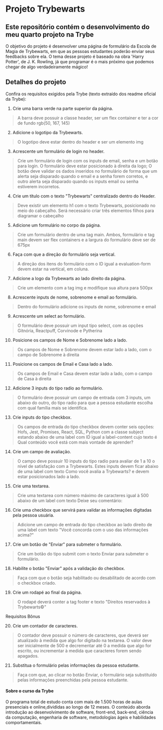# Projeto Trybewarts
## Este repositório contém o desenvolvimento do meu quarto projeto na Trybe

O objetivo do projeto é desenvolver uma página de formulário da Escola de Magia de Trybewarts, em que as pessoas estudantes poderão enviar seus feedbacks sobre ela. O tema desse projeto é baseado na obra 'Harry Potter', de J. K. Rowling, já que programar é o mais próximo que podemos chegar de algo verdadeiramente mágico! 

## Detalhes do projeto

Confira os requisitos exigidos pela Trybe (texto extraído dos readme oficial da Trybe):

1. Crie uma barra verde na parte superior da página.

> A barra deve possuir a classe header, ser um flex container e ter a cor de fundo rgb(50, 167, 145)

2. Adicione o logotipo da Trybewarts.

> O logotipo deve estar dentro do header e ser um elemento img

3. Acrescente um formulário de login no header.

> Crie um formulário de login com os inputs de email, senha e um botão para login. O formulário deve estar posicionado à direita da logo; O botão deve validar os dados inseridos no formulário de forma que um alerta seja disparado quando o email e a senha forem corretos, e outro alerta seja disparado quando os inputs email ou senha estiverem incorretos.

4. Crie um título com o texto "Trybewarts" centralizado dentro do Header.

> Deve existir um elemento h1 com o texto Trybewarts, posicionado no meio do cabeçalho. Será necessário criar três elementos filhos para diagramar o cabeçalho

5. Adicione um formulário no corpo da página.

> Crie um formulário dentro de uma tag main. Ambos, formulário e tag main devem ser flex containers e a largura do formulário deve ser de 675px

6. Faça com que a direção do formulário seja vertical.

> A direção dos itens do formulário com o ID igual a evaluation-form devem estar na vertical, em coluna.

7. Adicione a logo da Trybewarts ao lado direito da página.

> Crie um elemento com a tag img e modifique sua altura para 500px

8. Acrescente inputs de nome, sobrenome e email ao formulário.

> Dentro do formulário adicione os inputs de nome, sobrenome e email

9. Acrescente um select ao formulário.

> O formulário deve possuir um input tipo select, com as opções Gitnória, Reactpuff, Corvinode e Pytherina

10. Posicione os campos de Nome e Sobrenome lado a lado.

> Os campos de Nome e Sobrenome devem estar lado a lado, com o campo de Sobrenome à direita

11. Posicione os campos de Email e Casa lado a lado.

> Os campos de Email e Casa devem estar lado a lado, com o campo de Casa à direita

12. Adicione 3 inputs do tipo radio ao formulário.

> O formulário deve possuir um campo de entrada com 3 inputs, um abaixo do outro, do tipo radio para que a pessoa estudante escolha com qual família mais se identifica.

13. Crie inputs do tipo checkbox.

> Os campos de entrada do tipo checkbox devem conter seis opções: Hofs, Jest, Promises, React, SQL, Python com a classe subject estando abaixo de uma label com ID igual a label-content cujo texto é Qual conteúdo você está com mais vontade de aprender?

14. Crie um campo de avaliação.

> O campo deve possuir 10 inputs do tipo radio para avaliar de 1 a 10 o nível de satisfação com a Trybewarts. Estes inputs devem ficar abaixo de uma label com texto Como você avalia a Trybewarts? e devem estar posicionados lado a lado.

15. Crie uma textarea.

> Crie uma textarea com número máximo de caracteres igual à 500 abaixo de um label com texto Deixe seu comentário:

16. Crie uma checkbox que servirá para validar as informações digitadas pela pessoa usuária.

> Adicione um campo de entrada do tipo checkbox ao lado direito de uma label com texto "Você concorda com o uso das informações acima?"

17. Crie um botão de "Enviar" para submeter o formulário.

> Crie um botão do tipo submit com o texto Enviar para submeter o formulário.

18. Habilite o botão "Enviar" após a validação do checkbox.

> Faça com que o botão seja habilitado ou desabilitado de acordo com o checkbox criado.

19. Crie um rodapé ao final da página.

> O rodapé deverá conter a tag footer e texto "Direitos reservados à Trybewarts©"

Requisitos Bônus

20. Crie um contador de caracteres.

> O contador deve possuir o número de caracteres, que deverá ser atualizado à medida que algo for digitado na textarea. O valor deve ser inicialmente de 500 e decrementar até 0 a medida que algo for escrito, ou incrementar à medida que caracteres forem sendo apagados.

21. Substitua o formulário pelas informações da pessoa estudante.

> Faça com que, ao clicar no botão Enviar, o formulário seja substituído pelas informações preenchidas pela pessoa estudante.


#### Sobre o curso da Trybe
O programa total de estudo conta com mais de 1.500 horas de aulas presenciais e online,divididas ao longo de 12 meses. O conteúdo aborda introdução ao desenvolvimento de software, front-end, back-end, ciência da computação, engenharia de software, metodologias ágeis e habilidades comportamentais.
